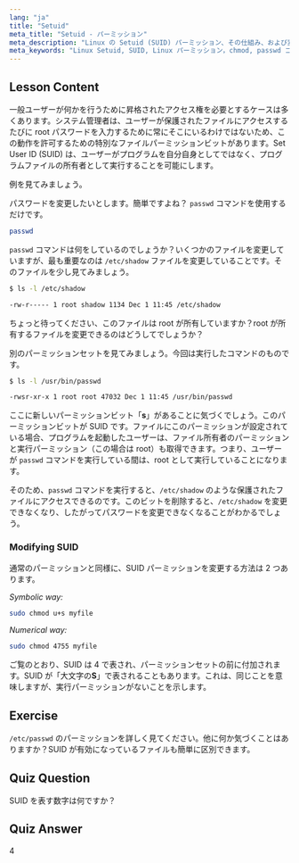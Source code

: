 ```yaml
---
lang: "ja"
title: "Setuid"
meta_title: "Setuid - パーミッション"
meta_description: "Linux の Setuid (SUID) パーミッション、その仕組み、および変更方法について学びます。Linux での安全なファイルアクセスにおける SUID を理解します。"
meta_keywords: "Linux Setuid, SUID, Linux パーミッション，chmod, passwd コマンド，Linux セキュリティ，初心者 Linux, Linux チュートリアル"
---
```


## Lesson Content

一般ユーザーが何かを行うために昇格されたアクセス権を必要とするケースは多くあります。システム管理者は、ユーザーが保護されたファイルにアクセスするたびに root パスワードを入力するために常にそこにいるわけではないため、この動作を許可するための特別なファイルパーミッションビットがあります。Set User ID (SUID) は、ユーザーがプログラムを自分自身としてではなく、プログラムファイルの所有者として実行することを可能にします。

例を見てみましょう。

パスワードを変更したいとします。簡単ですよね？ `passwd` コマンドを使用するだけです。

```bash
passwd
```

`passwd` コマンドは何をしているのでしょうか？いくつかのファイルを変更していますが、最も重要なのは `/etc/shadow` ファイルを変更していることです。そのファイルを少し見てみましょう。

```bash
$ ls -l /etc/shadow

-rw-r----- 1 root shadow 1134 Dec 1 11:45 /etc/shadow
```

ちょっと待ってください、このファイルは root が所有していますか？root が所有するファイルを変更できるのはどうしてでしょうか？

別のパーミッションセットを見てみましょう。今回は実行したコマンドのものです。

```bash
$ ls -l /usr/bin/passwd

-rwsr-xr-x 1 root root 47032 Dec 1 11:45 /usr/bin/passwd
```

ここに新しいパーミッションビット「**s**」があることに気づくでしょう。このパーミッションビットが SUID です。ファイルにこのパーミッションが設定されている場合、プログラムを起動したユーザーは、ファイル所有者のパーミッションと実行パーミッション（この場合は root）も取得できます。つまり、ユーザーが `passwd` コマンドを実行している間は、root として実行していることになります。

そのため、`passwd` コマンドを実行すると、`/etc/shadow` のような保護されたファイルにアクセスできるのです。このビットを削除すると、`/etc/shadow` を変更できなくなり、したがってパスワードを変更できなくなることがわかるでしょう。

### Modifying SUID

通常のパーミッションと同様に、SUID パーミッションを変更する方法は 2 つあります。

_Symbolic way:_

```bash
sudo chmod u+s myfile
```

_Numerical way:_

```bash
sudo chmod 4755 myfile
```

ご覧のとおり、SUID は 4 で表され、パーミッションセットの前に付加されます。SUID が「大文字の**S**」で表されることもあります。これは、同じことを意味しますが、実行パーミッションがないことを示します。

## Exercise

`/etc/passwd` のパーミッションを詳しく見てください。他に何か気づくことはありますか？SUID が有効になっているファイルも簡単に区別できます。

## Quiz Question

SUID を表す数字は何ですか？

## Quiz Answer

4
